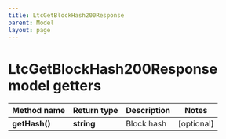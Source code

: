 ```yaml
---
title: LtcGetBlockHash200Response
parent: Model
layout: page
---
```


# LtcGetBlockHash200Response model getters

Method name | Return type | Description | Notes
------------ | ------------- | ------------- | -------------
**getHash()** | **string** | Block hash | [optional]

